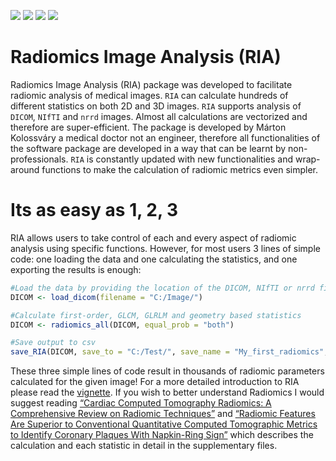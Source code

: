<!-- README.md is generated from README.Rmd. Please edit that file -->

[![](https://cranlogs.r-pkg.org/badges/last-day/RIA?color=4B8F8C)](https://CRAN.R-project.org/package=RIA)
[![](https://cranlogs.r-pkg.org/badges/last-week/RIA?color=E28413)](https://CRAN.R-project.org/package=RIA)
[![](https://cranlogs.r-pkg.org/badges/last-month/RIA?color=CC76A1)](https://CRAN.R-project.org/package=RIA)
[![](https://cranlogs.r-pkg.org/badges/grand-total/RIA?color=ABE188)](https://CRAN.R-project.org/package=RIA)

# Radiomics Image Analysis (RIA)

Radiomics Image Analysis (RIA) package was developed to facilitate
radiomic analysis of medical images. `RIA` can calculate hundreds of
different statistics on both 2D and 3D images. `RIA` supports analysis
of `DICOM`, `NIfTI` and `nrrd` images. Almost all calculations are
vectorized and therefore are super-efficient. The package is developed
by Márton Kolossváry a medical doctor not an engineer, therefore all
functionalities of the software package are developed in a way that can
be learnt by non-professionals. `RIA` is constantly updated with new
functionalities and wrap-around functions to make the calculation of
radiomic metrics even simpler.

# Its as easy as 1, 2, 3

RIA allows users to take control of each and every aspect of radiomic
analysis using specific functions. However, for most users 3 lines of
simple code: one loading the data and one calculating the statistics,
and one exporting the results is enough:

``` r
#Load the data by providing the location of the DICOM, NIfTI or nrrd file(s)
DICOM <- load_dicom(filename = "C:/Image/")

#Calculate first-order, GLCM, GLRLM and geometry based statistics
DICOM <- radiomics_all(DICOM, equal_prob = "both")

#Save output to csv
save_RIA(DICOM, save_to = "C:/Test/", save_name = "My_first_radiomics", group_name = "Case")
```

These three simple lines of code result in thousands of radiomic
parameters calculated for the given image! For a more detailed
introduction to RIA please read the
[vignette](https://CRAN.R-project.org/package=RIA/vignettes/RIA.html).
If you wish to better understand Radiomics I would suggest reading
[“Cardiac Computed Tomography Radiomics: A Comprehensive Review on
Radiomic Techniques”](https://pubmed.ncbi.nlm.nih.gov/28346329/) and
[“Radiomic Features Are Superior to Conventional Quantitative Computed
Tomographic Metrics to Identify Coronary Plaques With Napkin-Ring
Sign”](https://pubmed.ncbi.nlm.nih.gov/29233836/) which describes the
calculation and each statistic in detail in the supplementary files.
